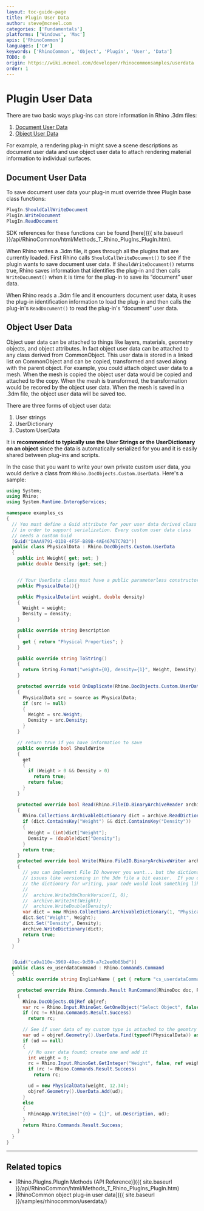 ```yaml
---
layout: toc-guide-page
title: Plugin User Data
author: steve@mcneel.com
categories: ['Fundamentals']
platforms: ['Windows', 'Mac']
apis: ['RhinoCommon']
languages: ['C#']
keywords: ['RhinoCommon', 'Object', 'Plugin', 'User', 'Data']
TODO: 0
origin: https://wiki.mcneel.com/developer/rhinocommonsamples/userdata
order: 1
---
```


# Plugin User Data

There are two basic ways plug-ins can store information in Rhino .3dm files:

1. [Document User Data](#document-user-data)
1. [Object User Data](#object-user-data)

For example, a rendering plug-in might save a scene descriptions as document user data and use object user data to attach rendering material information to individual surfaces.

## Document User Data

To save document user data your plug-in must override three PlugIn base class functions:

```cs
PlugIn.ShouldCallWriteDocument
PlugIn.WriteDocument
PlugIn.ReadDocument
```

SDK references for these functions can be found [here]({{ site.baseurl }}/api/RhinoCommon/html/Methods_T_Rhino_PlugIns_PlugIn.htm).

When Rhino writes a .3dm file, it goes through all the plugins that are currently loaded. First Rhino calls `ShouldCallWriteDocument()` to see if the plugin wants to save document user data.  If `ShouldWriteDocument()` returns true, Rhino saves information that identifies the plug-in and then calls `WriteDocument()` when it is time for the plug-in to save its “document” user data.

When Rhino reads a .3dm file and it encounters document user data, it uses the plug-in identification information to load the plug-in and then calls the plug-in's `ReadDocument()` to read the plug-in's “document” user data.

## Object User Data

Object user data can be attached to things like layers, materials, geometry objects, and object attributes. In fact object user data can be attached to any class derived from CommonObject. This user data is stored in a linked list on CommonObject and can be copied, transformed and saved along with the parent object. For example, you could attach object user data to a mesh. When the mesh is copied the object user data would be copied and attached to the copy. When the mesh is transformed, the transformation would be recored by the object user data. When the mesh is saved in a .3dm file, the object user data will be saved too.

There are three forms of object user data:

1. User strings
1. UserDictionary
1. Custom UserData

It is **recommended to typically use the User Strings or the UserDictionary on an object** since the data is automatically serialized for you and it is easily shared between plug-ins and scripts.

In the case that you want to write your own private custom user data, you would derive a class from `Rhino.DocObjects.Custom.UserData`. Here's a sample:

```cs
using System;
using Rhino;
using System.Runtime.InteropServices;

namespace examples_cs
{
  // You must define a Guid attribute for your user data derived class
  // in order to support serialization. Every custom user data class
  // needs a custom Guid
  [Guid("DAAA9791-01DB-4F5F-B89B-4AE46767C783")]
  public class PhysicalData : Rhino.DocObjects.Custom.UserData
  {
    public int Weight{ get; set; }
    public double Density {get; set;}


    // Your UserData class must have a public parameterless constructor
    public PhysicalData(){}

    public PhysicalData(int weight, double density)
    {
      Weight = weight;
      Density = density;
    }

    public override string Description
    {
      get { return "Physical Properties"; }
    }

    public override string ToString()
    {
      return String.Format("weight={0}, density={1}", Weight, Density);
    }

    protected override void OnDuplicate(Rhino.DocObjects.Custom.UserData source)
    {
      PhysicalData src = source as PhysicalData;
      if (src != null)
      {
        Weight = src.Weight;
        Density = src.Density;
      }
    }

    // return true if you have information to save
    public override bool ShouldWrite
    {
      get
      {
        if (Weight > 0 && Density > 0)
          return true;
        return false;
      }
    }

    protected override bool Read(Rhino.FileIO.BinaryArchiveReader archive)
    {
      Rhino.Collections.ArchivableDictionary dict = archive.ReadDictionary();
      if (dict.ContainsKey("Weight") && dict.ContainsKey("Density"))
      {
        Weight = (int)dict["Weight"];
        Density = (double)dict["Density"];
      }
      return true;
    }
    protected override bool Write(Rhino.FileIO.BinaryArchiveWriter archive)
    {
      // you can implement File IO however you want... but the dictionary class makes
      // issues like versioning in the 3dm file a bit easier.  If you didn't want to use
      // the dictionary for writing, your code would look something like.
      //
      //  archive.Write3dmChunkVersion(1, 0);
      //  archive.WriteInt(Weight);
      //  archive.WriteDouble(Density);
      var dict = new Rhino.Collections.ArchivableDictionary(1, "Physical");
      dict.Set("Weight", Weight);
      dict.Set("Density", Density);
      archive.WriteDictionary(dict);
      return true;
    }
  }


  [Guid("ca9a110e-3969-49ec-9d59-a7c2ee0b85bd")]
  public class ex_userdataCommand : Rhino.Commands.Command
  {
    public override string EnglishName { get { return "cs_userdataCommand"; } }

    protected override Rhino.Commands.Result RunCommand(RhinoDoc doc, Rhino.Commands.RunMode mode)
    {
      Rhino.DocObjects.ObjRef objref;
      var rc = Rhino.Input.RhinoGet.GetOneObject("Select Object", false, Rhino.DocObjects.ObjectType.AnyObject, out objref);
      if (rc != Rhino.Commands.Result.Success)
        return rc;

      // See if user data of my custom type is attached to the geomtry
      var ud = objref.Geometry().UserData.Find(typeof(PhysicalData)) as PhysicalData;
      if (ud == null)
      {
        // No user data found; create one and add it
        int weight = 0;
        rc = Rhino.Input.RhinoGet.GetInteger("Weight", false, ref weight);
        if (rc != Rhino.Commands.Result.Success)
          return rc;

        ud = new PhysicalData(weight, 12.34);
        objref.Geometry().UserData.Add(ud);
      }
      else
      {
        RhinoApp.WriteLine("{0} = {1}", ud.Description, ud);
      }
      return Rhino.Commands.Result.Success;
    }
  }
}
```

---

## Related topics

- [Rhino.PlugIns.PlugIn Methods (API Reference)]({{ site.baseurl }}/api/RhinoCommon/html/Methods_T_Rhino_PlugIns_PlugIn.htm)
- [RhinoCommon object plug-in user data]({{ site.baseurl }}/samples/rhinocommon/userdata/)
